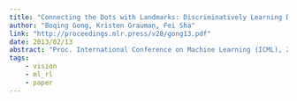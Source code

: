 ```yaml
---
title: "Connecting the Dots with Landmarks: Discriminatively Learning Domain-Invariant Features for Unsupervised Domain Adaptation"
author: "Boqing Gong, Kristen Grauman, Fei Sha"
link: "http://proceedings.mlr.press/v28/gong13.pdf"
date: 2013/02/13
abstract: "Proc. International Conference on Machine Learning (ICML), 2013."
tags:
    - vision
    - ml_rl
    - paper
---
```

